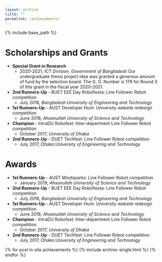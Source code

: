 ```yaml
---
layout: archive
title: ""
permalink: /achievements/
---
```


{% include base_path %}

Scholarships and Grants
======
* **Special Grant in Research** 
  * 2020-2021, *ICT Division, Government of Bangladesh*
    Our undergraduate thesis project idea was granted a generous amount of fund by the selection board. The G. O. Number is 179 for Round 3 of this grant in the fiscal year 2020-2021.
* **2nd Runners-Up** - BUET EEE Day Robofiesta: Line Follower Robot competition
  * July 2018, *Bangladesh University of Engineering and Technology*
* **1st Runners-Up** - AUST Developer Hunt: University website redesign competition
  * June 2018, *Ahsanullah University of Science and Technology*
* **Champion** - IntraDU Robofest: Inter-department Line Follower Robot competition
  * October 2017, *University of Dhaka*
* **2nd Runners-Up** - DUET Techfest: Line Follower Robot competition
  * July 2017, *Dhaka University of Engineering and Technology*

Awards
======
* **1st Runners-Up** - AUST Mindsparks: Line Follower Robot competition
  * January 2019, *Ahsanullah University of Science and Technology*
* **2nd Runners-Up** - BUET EEE Day Robofiesta: Line Follower Robot competition
  * July 2018, *Bangladesh University of Engineering and Technology*
* **1st Runners-Up** - AUST Developer Hunt: University website redesign competition
  * June 2018, *Ahsanullah University of Science and Technology*
* **Champion** - IntraDU Robofest: Inter-department Line Follower Robot competition
  * October 2017, *University of Dhaka*
* **2nd Runners-Up** - DUET Techfest: Line Follower Robot competition
  * July 2017, *Dhaka University of Engineering and Technology*


  



  

{% for post in site.achievements %}
  {% include archive-single.html %}
{% endfor %}

